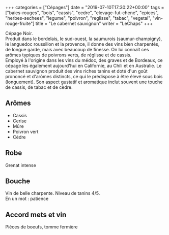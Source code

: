 +++
categories = ["Cépages"]
date = "2019-07-10T17:30:22+00:00"
tags = ["baies-rouges", "bois", "cassis", "cedre", "elevage-fut-chene", "epices", "herbes-sechees", "legume", "poivron", "reglisse", "tabac", "vegetal", "vin-rouge-fruite"] 
title = "Le cabernet sauvignon"
writer = "LeChaps"
+++

Cépage Noir.  
Produit dans le bordelais, le sud-ouest, la saumurois (saumur-champigny), le languedoc roussillon et la provence, il donne des vins bien charpentés, de longue garde, mais avec beaucoup de finesse. On lui connaît ces arômes typiques de poivrons verts, de réglisse et de cassis.  
Employé à l'origine dans les vins du médoc, des graves et de Bordeaux, ce cépage les également aujourd'hui en Californie, au Chili et en Australie. Le cabernet sauvignon produit des vins riches tanins et doté d'un goût prononcé et d'arômes distincts, ce qui le prédispose à être élevé sous bois (longuement). Son aspect gustatif et aromatique inclut souvent une touche de cassis, de tabac et de cèdre.

## Arômes

* Cassis
* Cerise
* Mûre
* Poivron vert
* Cèdre

## Robe

Grenat intense

## Bouche

Vin de belle charpente. Niveau de tanins 4/5.  
En un mot : patience

## Accord mets et vin

Pièces de boeufs, tomme fermière
